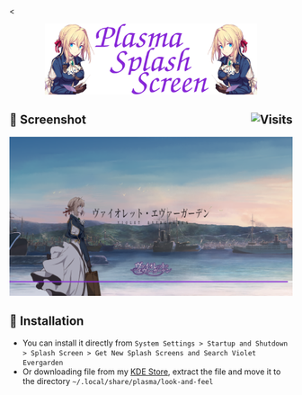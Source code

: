 <<p align="center">
  <img src="Other/Splash.png" width="75%"/>
</p>

## :art: Screenshot <img alt="Visits" src="https://badges.pufler.dev/visits/13atm01/Violet_splash-V1.0?style=flat-square&label=&color=8727D8&success&logo=GitHub&logoColor=white&labelColor=373e4d" align="right"/>

![SS](/Other/Splash_v1,0.png)

## :wrench: Installation

- You can install it directly from `System Settings > Startup and Shutdown > Splash Screen > Get New Splash Screens and Search Violet Evergarden`
- Or downloading file from my [KDE Store](https://store.kde.org/p/1477187/), extract the file and move it to the directory `~/.local/share/plasma/look-and-feel`
